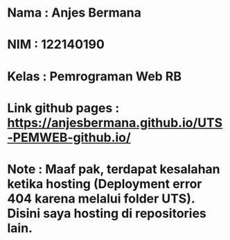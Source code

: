 # Nama : Anjes Bermana
# NIM  : 122140190
# Kelas : Pemrograman Web RB

# Link github pages : https://anjesbermana.github.io/UTS-PEMWEB-github.io/
# Note : Maaf pak, terdapat kesalahan ketika hosting (Deployment error 404 karena melalui folder UTS). Disini saya hosting di repositories lain.

